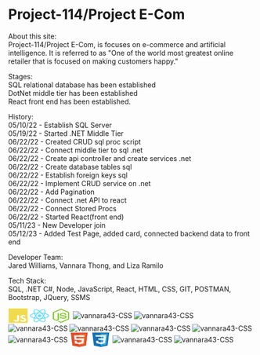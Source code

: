 # Project-114/Project E-Com

About this site: <br/>
Project-114/Project E-Com, is focuses on e-commerce and artificial intelligence. It is referred to as "One of the world most greatest online retailer that is focused on making customers happy."<br/>

Stages: <br/>
SQL relational database has been established<br/>
DotNet middle tier has been established<br/>
React front end has been established.<br/>

History: <br/>
05/10/22 - Establish SQL Server  <br/>
05/19/22 - Started .NET Middle Tier <br/>
06/22/22 - Created CRUD sql proc script  <br/>
06/22/22 - Connect middle tier to sql .net  <br/>
06/22/22 - Create api controller and create services .net  <br/>
06/22/22 - Create database tables sql  <br/>
06/22/22 - Establish foreign keys sql  <br/>
06/22/22 - Implement CRUD service on .net  <br/>
06/22/22 - Add Pagination <br/>
06/22/22 - Connect .net API to react <br/>
06/22/22 - Connect Stored Procs <br/>
06/22/22 - Started React(front end) <br/>
05/11/23 - New Developer join <br/>
05/12/23 - Added Test Page, added card, connected backend data to front end <br/>

Developer Team: <br/>
Jared Williams, Vannara Thong, and Liza Ramilo

Tech Stack: <br/>
SQL, .NET C#, Node, JavaScript, React, HTML, CSS, GIT, POSTMAN, Bootstrap, JQuery, SSMS
<div style="display: inline_block">
  <img align="center" alt="vannara43-Js" height="30" width="40" src="https://raw.githubusercontent.com/devicons/devicon/master/icons/javascript/javascript-plain.svg">
  <img align="center" alt="vannara43-React" height="30" width="40" src="https://raw.githubusercontent.com/devicons/devicon/master/icons/react/react-original.svg">
  <img align="center" alt="vannara43-CSS" height="30" width="40" src="https://raw.githubusercontent.com/devicons/devicon/master/icons/nodejs/nodejs-original.svg">
  <img align="center" alt="vannara43-CSS" height="35" width="40" src="https://cdn.jsdelivr.net/gh/devicons/devicon/icons/csharp/csharp-original.svg" />
  <img align="center" alt="vannara43-CSS" height="35" width="40" src="https://cdn.jsdelivr.net/gh/devicons/devicon/icons/dotnetcore/dotnetcore-original.svg" />
  <img align="center" alt="vannara43-CSS" height="35" width="40" src="https://cdn.jsdelivr.net/gh/devicons/devicon/icons/mysql/mysql-original-wordmark.svg" />
  <img align="center" alt="vannara43-CSS" height="36" width="40" src="https://cdn.jsdelivr.net/gh/devicons/devicon/icons/bootstrap/bootstrap-original.svg" />
  <img align="center" alt="vannara43-CSS" height="35" width="40" src="https://cdn.jsdelivr.net/gh/devicons/devicon/icons/git/git-plain-wordmark.svg" />
  <img align="center" alt="vannara43-CSS" height="35" width="40" src="https://cdn.jsdelivr.net/gh/devicons/devicon/icons/bash/bash-original.svg" />
  <img align="center" alt="vannara43-CSS" height="35" width="40" src="https://cdn.jsdelivr.net/gh/devicons/devicon/icons/jquery/jquery-plain-wordmark.svg" />
  <img align="center" alt="vannara43-HTML" height="30" width="40" src="https://raw.githubusercontent.com/devicons/devicon/master/icons/html5/html5-original.svg">
  <img align="center" alt="vannara43-CSS" height="30" width="40" src="https://raw.githubusercontent.com/devicons/devicon/master/icons/css3/css3-original.svg">
  <img align="center" alt="vannara43-CSS" height="30" width="40" src="https://cdn.jsdelivr.net/gh/devicons/devicon/icons/npm/npm-original-wordmark.svg" />
  <img align="center" alt="vannara43-CSS" height="30" width="40" src="https://cdn.jsdelivr.net/gh/devicons/devicon/icons/vscode/vscode-original.svg" />
</div>
